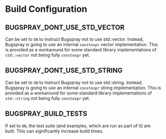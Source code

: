 # Build Configuration

## BUGSPRAY_DONT_USE_STD_VECTOR

Can be set to `ON` to instruct Bugspray not to use std::vector. Instead,
Bugspray is going to use an internal `constexpr` vector implementation.
This is provided as a workaround for some standard library implementations
of `std::vector` not being fully `constexpr` yet.

## BUGSPRAY_DONT_USE_STD_STRING

Can be set to `ON` to instruct Bugspray not to use std::string. Instead,
Bugspray is going to use an internal `constexpr` string implementation.
This is provided as a workaround for some standard library implementations
of `std::string` not being fully `constexpr` yet.

## BUGSPRAY_BUILD_TESTS

If set to `ON`, the test suite (and examples, which are run as part of it) are
built. This can significantly increase build times.
